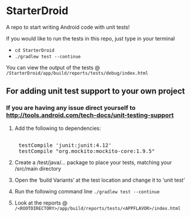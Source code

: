 # StarterDroid
A repo to start writing Android code with unit tests!

If you would like to run the tests in this repo, just type in your terminal 
* `cd StarterDroid`
* `./gradlew test --continue`

You can view the output of the tests @ `/StarterDroid/app/build/reports/tests/debug/index.html`

## For adding unit test support to your own project
### If you are having any issue direct yourself to http://tools.android.com/tech-docs/unit-testing-support

1) Add the following to dependencies:  
<pre> 
    testCompile 'junit:junit:4.12'
    testCompile "org.mockito:mockito-core:1.9.5"
</pre>

2) Create a /test/java/... package to place your tests, matching your /src/main directory

3) Open the ‘build Variants’ at the test location and change it to ‘unit test’

4) Run the following command line  `./gradlew test --continue`

5) Look at the reports @ `/<ROOTDIRECTORY>/app/build/reports/tests/<APPFLAVOR>/index.html`


